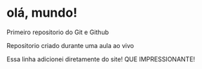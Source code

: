 # olá, mundo!
 Primeiro repositorio do Git e Github

 Repositorio criado durante uma aula ao vivo
 
 Essa linha adicionei diretamente do site! QUE IMPRESSIONANTE!
